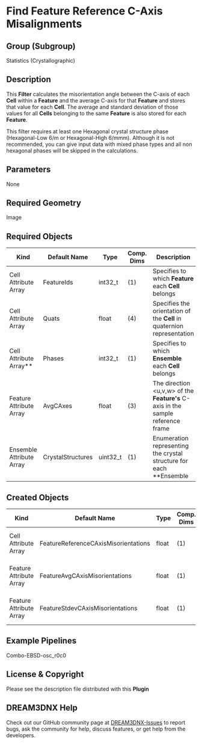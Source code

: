 # Find Feature Reference C-Axis Misalignments 


## Group (Subgroup) 

Statistics (Crystallographic)

## Description 

This **Filter** calculates the misorientation angle between the C-axis of each **Cell** within a **Feature** and the average C-axis for that **Feature** and stores that value for each **Cell**.  The average and standard deviation of those values for all **Cells** belonging to the same **Feature** is also stored for each **Feature**.

This filter requires at least one Hexagonal crystal structure phase (Hexagonal-Low 6/m or Hexagonal-High 6/mmm). Although it is not recommended, you can give input data with mixed phase types and all non hexagonal phases will be skipped in the calculations.

## Parameters 

None

## Required Geometry 

Image

## Required Objects 

| Kind                      | Default Name | Type     | Comp. Dims | Description                                 |
|---------------------------|--------------|----------|------------|---------------------------------------------|
| Cell Attribute Array | FeatureIds | int32_t | (1) | Specifies to which **Feature** each **Cell** belongs |
| Cell Attribute Array | Quats | float | (4) | Specifies the orientation of the **Cell** in quaternion representation |
| Cell Attribute Array**     | Phases            | int32_t | (1) | Specifies to which **Ensemble** each **Cell** belongs |
| Feature Attribute Array | AvgCAxes | float | (3) | The direction <u,v,w> of the **Feature's** C-axis in the sample reference frame |
| Ensemble Attribute Array | CrystalStructures | uint32_t | (1) | Enumeration representing the crystal structure for each **Ensemble |

## Created Objects 

| Kind                      | Default Name | Type     | Comp. Dims | Description                                 |
|---------------------------|--------------|----------|------------|---------------------------------------------|
| Cell Attribute Array | FeatureReferenceCAxisMisorientations | float | (1) | Misorientation angle (in degrees) between **Cell's** C-axis and the C-axis of the **Feature** that owns that **Cell |
| Feature Attribute Array | FeatureAvgCAxisMisorientations | float | (1) | Average of the *FeatureReferenceCAxisMisorientation* values for all of the **Cells** that belong to the **Feature |
| Feature Attribute Array | FeatureStdevCAxisMisorientations | float | (1) | Standard deviation of the *FeatureReferenceCAxisMisorientation* values for all of the **Cells** that belong to the **Feature |


## Example Pipelines 

Combo-EBSD-osc_r0c0

## License & Copyright 

Please see the description file distributed with this **Plugin**

## DREAM3DNX Help

Check out our GitHub community page at [DREAM3DNX-Issues](https://github.com/BlueQuartzSoftware/DREAM3DNX-Issues) to report bugs, ask the community for help, discuss features, or get help from the developers.


